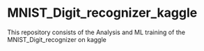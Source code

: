 # MNIST_Digit_recognizer_kaggle
This repository consists of the Analysis and ML training of the MNIST_Digit_recognizer on kaggle
